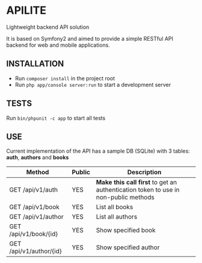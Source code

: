 APILITE
========================
Lightweight backend API solution

It is based on Symfony2 and aimed to provide a simple RESTful API backend for web and mobile applications.

INSTALLATION
--------------

* Run `composer install` in the project root
* Run `php app/console server:run` to start a development server

TESTS
--------------
Run `bin/phpunit -c app` to start all tests

USE
-------------
Current implementation of the API has a sample DB (SQLite) with 3 tables: **auth**, **authors** and **books**

Method|Public|Description
---|---|---
GET /api/v1/auth|YES|**Make this call first** to get an authentication token to use in non-public methods
GET /api/v1/book|YES|List all books
GET /api/v1/author|YES|List all authors
GET /api/v1/book/{id}|YES|Show specified book
GET /api/v1/author/{id}|YES|Show specified author
